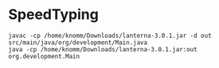 # SpeedTyping

```commandline
javac -cp /home/knomm/Downloads/lanterna-3.0.1.jar -d out src/main/java/org/development/Main.java
java -cp /home/knomm/Downloads/lanterna-3.0.1.jar:out org.development.Main
```